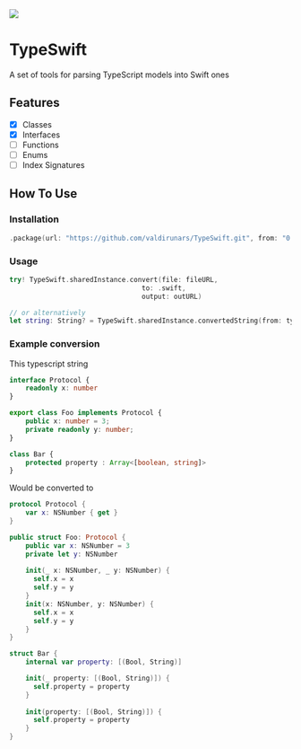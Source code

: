 <img src="https://travis-ci.org/valdirunars/TypeSwift.svg?branch=master"/>

# TypeSwift
A set of tools for parsing TypeScript models into Swift ones

## Features

- [X] Classes
- [X] Interfaces
- [ ] Functions
- [ ] Enums
- [ ] Index Signatures

## How To Use

### Installation

```swift
.package(url: "https://github.com/valdirunars/TypeSwift.git", from: "0.0.1")
```

### Usage
```swift
try! TypeSwift.sharedInstance.convert(file: fileURL,
                                 to: .swift,
                                 output: outURL)

// or alternatively
let string: String? = TypeSwift.sharedInstance.convertedString(from: typescript, to: .swift)
```

### Example conversion

This typescript string

```typescript
interface Protocol {
    readonly x: number
}

export class Foo implements Protocol {
    public x: number = 3;
    private readonly y: number;
}

class Bar {
    protected property : Array<[boolean, string]>
}
```

Would be converted to

```swift
protocol Protocol {
    var x: NSNumber { get }
}

public struct Foo: Protocol {
    public var x: NSNumber = 3
    private let y: NSNumber
    
    init(_ x: NSNumber, _ y: NSNumber) {
      self.x = x
      self.y = y
    }
    init(x: NSNumber, y: NSNumber) {
      self.x = x
      self.y = y
    }
}

struct Bar {
    internal var property: [(Bool, String)]

    init(_ property: [(Bool, String)]) {
      self.property = property
    }
    
    init(property: [(Bool, String)]) {
      self.property = property
    }
}
```

